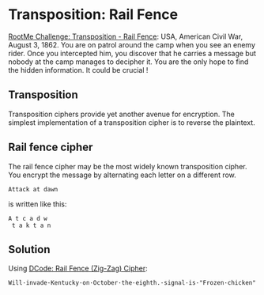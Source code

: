 # Transposition: Rail Fence

[RootMe Challenge: Transposition - Rail Fence](https://www.root-me.org/en/Challenges/Cryptanalysis/Transposition-Rail-Fence): USA, American Civil War, August 3, 1862. You are on patrol around the camp when you see an enemy rider. Once you intercepted him, you discover that he carries a message but nobody at the camp manages to decipher it. You are the only hope to find the hidden information. It could be crucial !

## Transposition

Transposition ciphers provide yet another avenue for encryption. The simplest implementation of a transposition cipher is to reverse the plaintext.

## Rail fence cipher

The rail fence cipher may be the most widely known transposition cipher. You encrypt the message by alternating each letter on a different row.

```text
Attack at dawn
```

is written like this:

```text
A t c a d w
 t a k t a n
```

## Solution

Using [DCode: Rail Fence (Zig-Zag) Cipher](https://www.dcode.fr/rail-fence-cipher):

```text
Will·invade·Kentucky·on·October·the·eighth.·signal·is·"Frozen·chicken"
```


